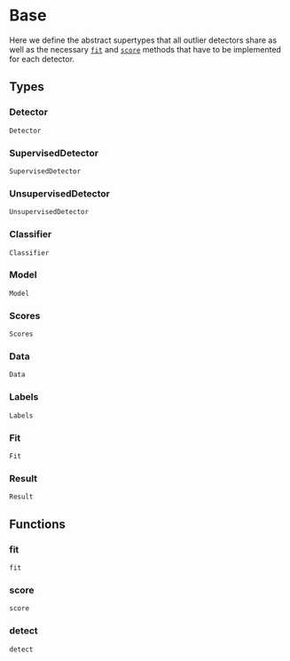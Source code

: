 # Base

Here we define the abstract supertypes that all outlier detectors share as well as the necessary [`fit`](@ref) and
[`score`](@ref) methods that have to be implemented for each detector.

## Types

### Detector

```@docs
Detector
```

### SupervisedDetector

```@docs
SupervisedDetector
```

### UnsupervisedDetector

```@docs
UnsupervisedDetector
```

### Classifier

```@docs
Classifier
```

### Model

```@docs
Model
```

### Scores

```@docs
Scores
```

### Data

```@docs
Data
```

### Labels

```@docs
Labels
```

### Fit

```@docs
Fit
```

### Result

```@docs
Result
```

## Functions

### fit

```@docs
fit
```

### score

```@docs
score
```

### detect

```@docs
detect
```
